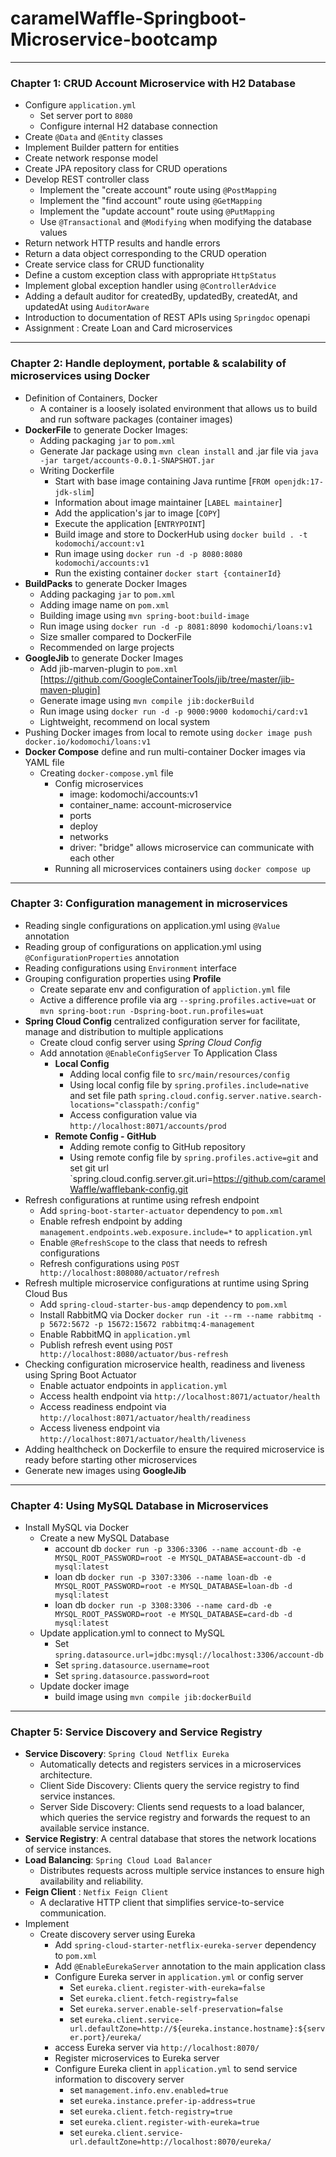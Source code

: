 # caramelWaffle-Springboot-Microservice-bootcamp

---
### Chapter 1: CRUD Account Microservice with H2 Database

- Configure `application.yml`
    - Set server port to `8080`
    - Configure internal H2 database connection
- Create `@Data` and `@Entity` classes
- Implement Builder pattern for entities
- Create network response model
- Create JPA repository class for CRUD operations
- Develop REST controller class
    - Implement the "create account" route using `@PostMapping`
    - Implement the "find account" route using  `@GetMapping`
    - Implement the "update account" route using `@PutMapping`
    - Use `@Transactional` and `@Modifying` when modifying the database values
- Return network HTTP results and handle errors
- Return a data object corresponding to the CRUD operation
- Create service class for CRUD functionality
- Define a custom exception class with appropriate `HttpStatus`
- Implement global exception handler using `@ControllerAdvice`
- Adding a default auditor for createdBy, updatedBy, createdAt, and updatedAt using `AuditorAware`
- Introduction to documentation of REST APIs using `Springdoc` openapi
- Assignment : Create Loan and Card microservices

---
### Chapter 2: Handle deployment, portable & scalability of microservices using Docker
- Definition of Containers, Docker
  - A container is a loosely isolated environment that allows us to build and run software packages (container images)
- **DockerFile** to generate Docker Images:
  - Adding packaging `jar` to `pom.xml`
  - Generate Jar package using `mvn clean install` and .jar file via `java -jar target/accounts-0.0.1-SNAPSHOT.jar`
  - Writing Dockerfile
    - Start with base image containing Java runtime [`FROM openjdk:17-jdk-slim`]
    - Information about image maintainer [`LABEL maintainer`]
    - Add the application's jar to image [`COPY`]
    - Execute the application [`ENTRYPOINT`]
    - Build image and store to DockerHub using `docker build . -t kodomochi/account:v1`
    - Run image using `docker run -d -p 8080:8080 kodomochi/accounts:v1`
    - Run the existing  container `docker start {containerId}`
- **BuildPacks** to generate Docker Images
  - Adding packaging `jar` to `pom.xml`
  - Adding image name on `pom.xml`
  - Building image using `mvn spring-boot:build-image`
  - Run image using `docker run -d -p 8081:8090 kodomochi/loans:v1`
  - Size smaller compared to DockerFile
  - Recommended on large projects
- **GoogleJib** to generate Docker Images
  - Add jib-marven-plugin to `pom.xml` [https://github.com/GoogleContainerTools/jib/tree/master/jib-maven-plugin]
  - Generate image using `mvn compile jib:dockerBuild`
  - Run image using `docker run -d -p 9000:9000 kodomochi/card:v1`
  - Lightweight, recommend on local system
- Pushing Docker images from local to remote using `docker image push docker.io/kodomochi/loans:v1`
- **Docker Compose** define and run multi-container Docker images via YAML file
  - Creating `docker-compose.yml` file
    - Config microservices
      - image: kodomochi/accounts:v1
      - container_name: account-microservice
      - ports
      - deploy
      - networks
      - driver: "bridge" allows microservice can communicate with each other
    - Running all microservices containers using `docker compose up`

---
### Chapter 3: Configuration management in microservices

- Reading single configurations on application.yml using `@Value` annotation
- Reading group of configurations on application.yml using `@ConfigurationProperties` annotation
- Reading configurations using `Environment` interface
- Grouping configuration properties using **Profile**
  - Create separate env and configuration of `appliction.yml` file
  - Active a difference profile via arg `--spring.profiles.active=uat` or `mvn spring-boot:run -Dspring-boot.run.profiles=uat`
- **Spring Cloud Config** centralized configuration server for facilitate, manage and distribution to multiple applications
  - Create cloud config server using *Spring Cloud Config*
  - Add annotation `@EnableConfigServer` To Application Class
    - **Local Config**
      - Adding local config file to `src/main/resources/config`
      - Using local config file by `spring.profiles.include=native` and set file path
        `spring.cloud.config.server.native.search-locations="classpath:/config"`
      - Access configuration value via `http://localhost:8071/accounts/prod`
    - **Remote Config - GitHub**
      - Adding remote config to GitHub repository
      - Using remote config file by `spring.profiles.active=git` and set git url
        `spring.cloud.config.server.git.uri=https://github.com/caramelWaffle/wafflebank-config.git
- Refresh configurations at runtime using refresh endpoint
  - Add `spring-boot-starter-actuator` dependency to `pom.xml`
  - Enable refresh endpoint by adding `management.endpoints.web.exposure.include=*` to `application.yml`
  - Enable `@RefreshScope` to the class that needs to refresh configurations
  - Refresh configurations using `POST http://localhost:808080/actuator/refresh`
- Refresh multiple microservice configurations at runtime using Spring Cloud Bus
  - Add `spring-cloud-starter-bus-amqp` dependency to `pom.xml`
  - Install RabbitMQ via Docker `docker run -it --rm --name rabbitmq -p 5672:5672 -p 15672:15672 rabbitmq:4-management`
  - Enable RabbitMQ in `application.yml`
  - Publish refresh event using `POST http://localhost:8080/actuator/bus-refresh`
- Checking configuration microservice health, readiness and liveness using Spring Boot Actuator
  - Enable actuator endpoints in `application.yml`
  - Access health endpoint via `http://localhost:8071/actuator/health`
  - Access readiness endpoint via `http://localhost:8071/actuator/health/readiness`
  - Access liveness endpoint via `http://localhost:8071/actuator/health/liveness`
- Adding healthcheck on Dockerfile to ensure the required microservice is ready before starting other microservices
- Generate new images using **GoogleJib**

---
### Chapter 4: Using MySQL Database in Microservices

- Install MySQL via Docker
  - Create a new MySQL Database 
    - account db `docker run -p 3306:3306 --name account-db -e MYSQL_ROOT_PASSWORD=root -e MYSQL_DATABASE=account-db -d mysql:latest`
    - loan db `docker run -p 3307:3306 --name loan-db -e MYSQL_ROOT_PASSWORD=root -e MYSQL_DATABASE=loan-db -d mysql:latest`
    - loan db `docker run -p 3308:3306 --name card-db -e MYSQL_ROOT_PASSWORD=root -e MYSQL_DATABASE=card-db -d mysql:latest`
  - Update application.yml to connect to MySQL 
    - Set `spring.datasource.url=jdbc:mysql://localhost:3306/account-db`
    - Set `spring.datasource.username=root`
    - Set `spring.datasource.password=root`
  - Update docker image 
    - build image using `mvn compile jib:dockerBuild`

---
### Chapter 5: Service Discovery and Service Registry
- **Service Discovery**: `Spring Cloud Netflix Eureka`
  - Automatically detects and registers services in a microservices architecture.
  - Client Side Discovery: Clients query the service registry to find service instances.
  - Server Side Discovery: Clients send requests to a load balancer, which queries the service registry and forwards the request to an available service instance.
- **Service Registry**: A central database that stores the network locations of service instances.
- **Load Balancing**: `Spring Cloud Load Balancer`
  - Distributes requests across multiple service instances to ensure high availability and reliability.
- **Feign Client** : `Netfix Feign Client`
  - A declarative HTTP client that simplifies service-to-service communication.
- Implement
  - Create discovery server using Eureka
    - Add `spring-cloud-starter-netflix-eureka-server` dependency to `pom.xml`
    - Add `@EnableEurekaServer` annotation to the main application class
    - Configure Eureka server in `application.yml` or config server
      - Set `eureka.client.register-with-eureka=false`
      - Set `eureka.client.fetch-registry=false`
      - Set `eureka.server.enable-self-preservation=false`
      - set `eureka.client.service-url.defaultZone=http://${eureka.instance.hostname}:${server.port}/eureka/`
    - access Eureka server via `http://localhost:8070/`
    - Register microservices to Eureka server
    - Configure Eureka client in `application.yml` to send service information to discovery server
      - set `management.info.env.enabled=true`
      - set `eureka.instance.prefer-ip-address=true`
      - set `eureka.client.fetch-registry=true`
      - set `eureka.client.register-with-eureka=true`
      - set `eureka.client.service-url.defaultZone=http://localhost:8070/eureka/`
  